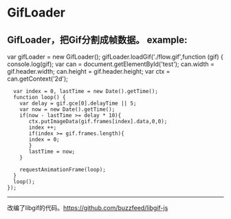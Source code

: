 # GifLoader
GifLoader，把Gif分割成帧数据。  example:
-------------------------
 var gifLoader = new GifLoader();
    gifLoader.loadGif('./flow.gif',function (gif) {
      console.log(gif);
      var can = document.getElementById('test');
      can.width = gif.header.width;
      can.height = gif.header.height;
      var ctx = can.getContext('2d');
      
      var index = 0, lastTime = new Date().getTime();
      function loop() {
        var delay = gif.gce[0].delayTime || 5;
        var now = new Date().getTime();
        if(now - lastTime >= delay * 10){
           ctx.putImageData(gif.frames[index].data,0,0);
           index ++;
           if(index >= gif.frames.length){
           index = 0;
           }
           lastTime = now;
        }
       
        requestAnimationFrame(loop);
      }
      loop(); 
    });
-------------------------
改编了libgif的代码。https://github.com/buzzfeed/libgif-js
